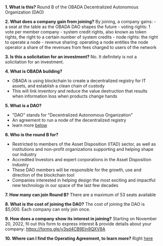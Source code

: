 **1. What is this?**
  Round B of the OBADA Decentralized Autonomous Organization (DAO)

  **2. What does a company gain from joining?**
  By joining, a company gains:
    - a seat at the table as the OBADA DAO shapes the future
    - voting rights: 1 vote per member company
    - system credit rights, also known as token rights, the right to a certain number of system credits
    - node rights: the right to operate a node
    - revenue sharing: operating a node entitles the node operator a share of the revenues from fees charged to users of the network
  
  **3. Is this a solicitation for an investment?**
  No. It definitely is not a solicitation for an investment.  
  
  **4. What is OBADA building?**
  - OBADA is using blockchain to create a decentralized registry for IT assets, and establish a clean chain of custody
  - This will link inventory and reduce the value destruction that results when information loss when products change hands  
  
  **5. What is a DAO?**
  - "DAO" stands for "Decentralized Autonomous Organization"
  - An agreement to run a node of the decentralized registry 
  - learn more [below](#DAO-Structure)

  **6. Who is the round B for?**
  - Restricted to members of the Asset Disposition (ITAD) sector, as well as institutions and non-profit organizations supporting and helping shape our industry
  - Accredited Investors and expert corporations in the Asset Disposition industry
  - These DAO members will be responsible for the growth, use and direction of the blockchain tool
  - Companies interested in helping design the most exciting and impactful new technology in our space of the last few decades

  **7. How many can join Round B?**
  There are a maximum of 53 seats available
  
  **8. What is the cost of joining the DAO?**
  The cost of joining the DAO is $5,000. Each company can only join once.

  **9. How does a company show its interest in joining?**
  Starting on November 20, 2022, fil out this form to express interest & provide details about your company: 
  https://forms.gle/y3sd4CB9Ein9QXV8A 

  **10. Where can I find the Operating Agreement, to learn more?**
  Right [here](https://docs.google.com/document/d/1F1luIwP-0R2RpdBZWuuU76vyxw10Eept/edit)
